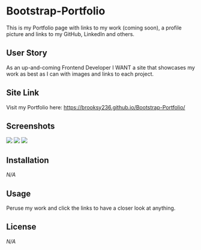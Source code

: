 #  **Bootstrap-Portfolio**

This is my Portfolio page with links to my work (coming soon), a profile picture and links to my GitHub, LinkedIn and others.

## **User Story**

As an up-and-coming Frontend Developer I WANT a site that showcases my work as best as I can with images and links to each project.

## **Site Link**

Visit my Portfolio here: https://brooksy236.github.io/Bootstrap-Portfolio/

## **Screenshots**

![](images/Fullscreen_large_view.png)
![](images/Fullscreen_medium_view.png)
![](images/Fullscreen_small_view.png)

## **Installation**

_N/A_

## **Usage**

Peruse my work and click the links to have a closer look at anything.

## **License**

_N/A_
